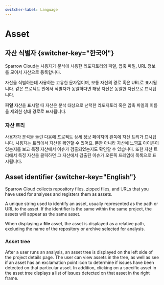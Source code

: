 ```yaml
---
switcher-label: Language
---
```


# Asset

## 자산 식별자 {switcher-key="한국어"}

Sparrow Cloud는 사용자가 분석에 사용한 리포지토리의 파일, 압축 파일, URL 정보를 모아서 자산으로 등록합니다.

자산을 식별하는데 사용하는 고유한 문자열이며, 보통 자산의 경로 혹은 URL로 표시됩니다. 같은 프로젝트 안에서 식별자가 동일하다면 해당 자산은 동일한 자산으로 표시됩니다.

**파일** 자산을 표시할 때 자산은 분석 대상으로 선택한 리포지토리 혹은 압축 파일의 이름을 제외한 상대 경로로 표시됩니다. 


### 자산 트리 

사용자가 분석을 돌린 다음에 프로젝트 상세 정보 페이지의 왼쪽에 자산 트리가 표시됩니다. 사용자는 트리에서 자산을 확인할 수 있어요. 뿐만 아니라 자산에 느낌표 아이콘이 있는지를 보고 특정 자산에서 이슈가 검출되었는지도 확인할 수 있습니다. 또한 자산 트리에서 특정 자산을 클릭하면 그 자산에서 검출된 이슈가 오른쪽 프레임에 목록으로 표시됩니다.




## Asset identifier {switcher-key="English"}

Sparrow Cloud collects repository files, zipped files, and URLs that you have used for analyses and registers them as assets.

A unique string used to identify an asset, usually represented as the path or URL to the asset. If the identifier is the same within the same project, the assets will appear as the same asset.

When displaying a **file** asset, the asset is displayed as a relative path, excluding the name of the repository or archive selected for analysis.


### Asset tree 

After a user runs an analysis, an asset tree is displayed on the left side of the project details page. The user can view assets in the tree, as well as see if an asset has an exclamation point icon to determine if issues have been detected on that particular asset. In addition, clicking on a specific asset in the asset tree displays a list of issues detected on that asset in the right frame.

